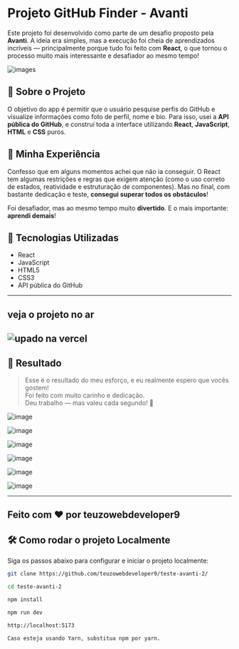 # Projeto GitHub Finder - Avanti

Este projeto foi desenvolvido como parte de um desafio proposto pela **Avanti**. A ideia era simples, mas a execução foi cheia de aprendizados incríveis — principalmente porque tudo foi feito com **React**, o que tornou o processo muito mais interessante e desafiador ao mesmo tempo!

![images](https://github.com/user-attachments/assets/32a96358-9f60-46e4-ba45-42fdb2115746)


## 🚀 Sobre o Projeto

O objetivo do app é permitir que o usuário pesquise perfis do GitHub e visualize informações como foto de perfil, nome e bio. Para isso, usei a **API pública do GitHub**, e construí toda a interface utilizando **React**, **JavaScript**, **HTML** e **CSS** puros.

## 💬 Minha Experiência

Confesso que em alguns momentos achei que não ia conseguir. O React tem algumas restrições e regras que exigem atenção (como o uso correto de estados, reatividade e estruturação de componentes). Mas no final, com bastante dedicação e teste, **consegui superar todos os obstáculos**!

Foi desafiador, mas ao mesmo tempo muito **divertido**. E o mais importante: **aprendi demais**!

## 🧩 Tecnologias Utilizadas

- React
- JavaScript
- HTML5
- CSS3
- API pública do GitHub

---
##  veja o projeto no ar 

![upado na vercel](https://teste-avanti-2-urxq.vercel.app/)
---

## 📸 Resultado

> Esse é o resultado do meu esforço, e eu realmente espero que vocês gostem!  
> Foi feito com muito carinho e dedicação.  
> Deu trabalho — mas valeu cada segundo! 💙
>

![image](https://github.com/user-attachments/assets/60253a3f-852d-43b6-80ac-0e37f6264b2c)

![image](https://github.com/user-attachments/assets/5a3ef267-5148-4148-a93f-4fa430005c21)

![image](https://github.com/user-attachments/assets/003fb0cd-ec88-4d34-a6e8-f780fec18bbb)

![image](https://github.com/user-attachments/assets/a68c7406-68b4-4fc7-ac28-9e308ab82e0e)

![image](https://github.com/user-attachments/assets/628edb13-dc20-40cd-8650-a4d4bc850cbc)

![image](https://github.com/user-attachments/assets/df078125-5744-4806-87ba-90ab21042688)



---

Feito com ❤️ por teuzowebdeveloper9
---
## 🛠️ Como rodar o projeto Localmente

Siga os passos abaixo para configurar e iniciar o projeto localmente:



```bash
git clone https://github.com/teuzowebdeveloper9/teste-avanti-2/

cd teste-avanti-2

npm install

npm run dev

http://localhost:5173

Caso esteja usando Yarn, substitua npm por yarn.

